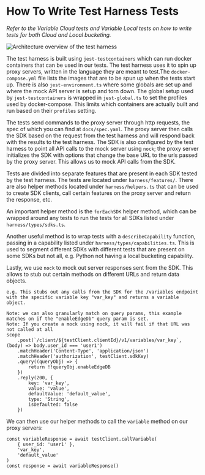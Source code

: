 # How To Write Test Harness Tests

_Refer to the Variable Cloud tests and Variable Local tests on how to write tests for both Cloud and Local bucketing._

![Architecture overview of the test harness](https://user-images.githubusercontent.com/10345366/211103174-93507d88-814f-4177-bbb3-392830e6a280.png)

The test harness is built using `jest-testcontainers` which can run docker containers that can be used in our tests. The test harness uses it to spin up
proxy servers, written in the language they are meant to test.The `docker-compose.yml` file lists the images that are to be spun up when the tests start up.
There is also `jest-environment.ts` where some globals are set up and where the mock API server is setup and torn down. The global setup used by `jest-testcontainers` is wrapped in `jest-global.ts` to set the profiles used by docker-compose. This limits which containers are actually built and run based on their `profiles` setting.

The tests send commands to the proxy server through http requests, the spec of which you can find at `docs/spec.yaml`. The proxy server then calls the SDK based on the request from the test harness and will respond back with the results to the test harness. The SDK is also configured by the test harness to point all API calls to the mock server using `nock`; the proxy server initializes the SDK with options that change the base URL to the urls passed by the proxy server. This allows us to mock API calls from the SDK.

Tests are divided into separate features that are present in each SDK tested by the test harness. The tests are located under
`harness/features/`. There are also helper methods located under `harness/helpers.ts` that can be used to create SDK clients, call certain
features on the proxy server and return the response, etc.

An important helper method is the `forEachSDK` helper method, which can be wrapped around any tests to run the tests for all SDKs listed under
`harness/types/sdks.ts`.

Another useful method is to wrap tests with a `describeCapability` function, passing in a capability listed under `harness/types/capabilities.ts`. 
This is used to segment different SDKs with different tests that are present on some SDKs but not all, e.g. Python not having a local bucketing capability.

Lastly, we use `nock` to mock out server responses sent from the SDK. This allows to stub out certain methods on different URLs and return data objects.

```
e.g. This stubs out any calls from the SDK for the /variables endpoint with the specific variable key "var_key" and returns a variable object.

Note: we can also granularly match on query params, this example matches on if the "enableEdgeDb" query param is set.
Note: If you create a mock using nock, it will fail if that URL was not called at all
scope
    .post(`/client/${testClient.clientId}/v1/variables/var_key`, (body) => body.user_id === 'user1')
    .matchHeader('Content-Type', 'application/json')
    .matchHeader('authorization', testClient.sdkKey)
    .query((queryObj) => {
        return !!queryObj.enableEdgeDB
    })
    .reply(200, {
        key: 'var_key',
        value: 'value',
        defaultValue: 'default_value',
        type: 'String',
        isDefaulted: false
    })
```

We can then use our helper methods to call the `variable` method on our proxy servers: 
```
const variableResponse = await testClient.callVariable(
    { user_id: 'user1' },
    'var_key',
    'default_value'
)
const response = await variableResponse()
```
